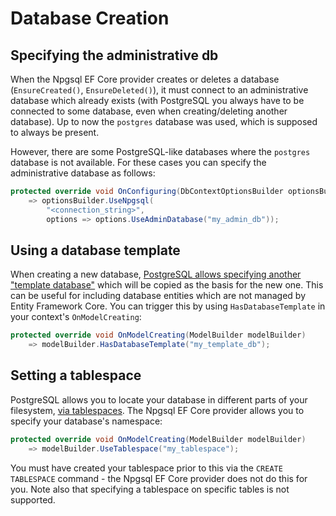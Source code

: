 # Database Creation

## Specifying the administrative db

When the Npgsql EF Core provider creates or deletes a database (`EnsureCreated()`, `EnsureDeleted()`), it must connect to an administrative database which already exists (with PostgreSQL you always have to be connected to some database, even when creating/deleting another database). Up to now the `postgres` database was used, which is supposed to always be present.

However, there are some PostgreSQL-like databases where the `postgres` database is not available. For these cases you can specify the administrative database as follows:

```c#
protected override void OnConfiguring(DbContextOptionsBuilder optionsBuilder)
    => optionsBuilder.UseNpgsql(
        "<connection_string>",
        options => options.UseAdminDatabase("my_admin_db"));
```

## Using a database template

When creating a new database,
[PostgreSQL allows specifying another "template database"](http://www.postgresql.org/docs/current/static/manage-ag-templatedbs.html)
which will be copied as the basis for the new one. This can be useful for including database entities which are not managed by Entity Framework Core. You can trigger this by using `HasDatabaseTemplate` in your context's `OnModelCreating`:

```c#
protected override void OnModelCreating(ModelBuilder modelBuilder)
    => modelBuilder.HasDatabaseTemplate("my_template_db");
```

## Setting a tablespace

PostgreSQL allows you to locate your database in different parts of your filesystem, [via tablespaces](https://www.postgresql.org/docs/current/static/manage-ag-tablespaces.html). The Npgsql EF Core provider allows you to specify your database's namespace:

```c#
protected override void OnModelCreating(ModelBuilder modelBuilder)
    => modelBuilder.UseTablespace("my_tablespace");
```

You must have created your tablespace prior to this via the `CREATE TABLESPACE` command - the Npgsql EF Core provider does not do this for you. Note also that specifying a tablespace on specific tables is not supported.
